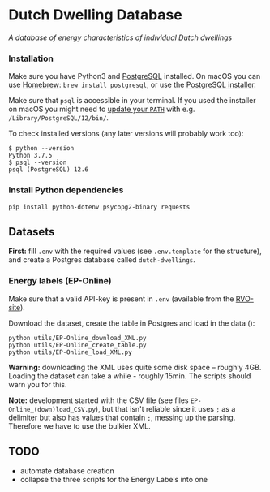 # Dutch Dwelling Database
*A database of energy characteristics of individual Dutch dwellings*


### Installation

Make sure you have Python3 and [PostgreSQL](https://www.postgresql.org/download/) installed. On macOS you can use [Homebrew](https://brew.sh/):
`brew install postgresql`, or use the [PostgreSQL installer](https://www.enterprisedb.com/downloads/postgres-postgresql-downloads).

Make sure that `psql` is accessible in your terminal. If you used the installer on macOS you might need to [update your `PATH`](https://dba.stackexchange.com/a/3008) with e.g. `/Library/PostgreSQL/12/bin/`.


To check installed versions (any later versions will probably work too):

```
$ python --version
Python 3.7.5
$ psql --version
psql (PostgreSQL) 12.6
```

### Install Python dependencies

```
pip install python-dotenv psycopg2-binary requests
```

## Datasets

**First:** fill `.env` with the required values (see `.env.template` for the structure), and create a Postgres database called `dutch-dwellings`.

### Energy labels (EP-Online)

Make sure that a valid API-key is present in `.env` (available from the [RVO-site](https://epbdwebservices.rvo.nl/)).

Download the dataset, create the table in Postgres and load in the data ():

```
python utils/EP-Online_download_XML.py
python utils/EP-Online_create_table.py
python utils/EP-Online_load_XML.py
```

**Warning:** downloading the XML uses quite some disk space – roughly 4GB. Loading the dataset can take a while - roughly 15min. The scripts should warn you for this.

**Note:** development started with the CSV file (see files `EP-Online_(down)load_CSV.py`), but that isn't reliable since it uses `;` as a delimiter but also has values that contain `;`, messing up the parsing. Therefore we have to use the bulkier XML.

## TODO

- automate database creation
- collapse the three scripts for the Energy Labels into one
